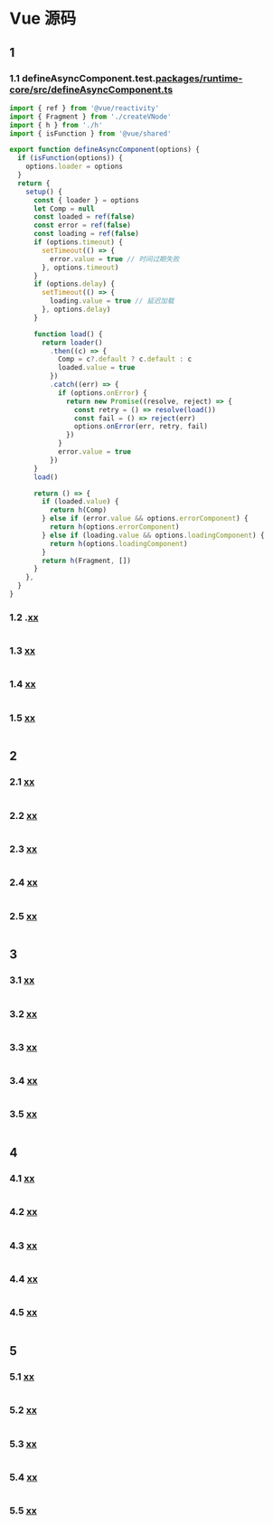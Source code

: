 # Vue 源码

## 1

### 1.1 defineAsyncComponent.test.[packages/runtime-core/src/defineAsyncComponent.ts](../../public/example/1.vue3.base/packages/runtime-core/src/defineAsyncComponent.ts)

```ts
import { ref } from '@vue/reactivity'
import { Fragment } from './createVNode'
import { h } from './h'
import { isFunction } from '@vue/shared'

export function defineAsyncComponent(options) {
  if (isFunction(options)) {
    options.loader = options
  }
  return {
    setup() {
      const { loader } = options
      let Comp = null
      const loaded = ref(false)
      const error = ref(false)
      const loading = ref(false)
      if (options.timeout) {
        setTimeout(() => {
          error.value = true // 时间过期失败
        }, options.timeout)
      }
      if (options.delay) {
        setTimeout(() => {
          loading.value = true // 延迟加载
        }, options.delay)
      }

      function load() {
        return loader()
          .then((c) => {
            Comp = c?.default ? c.default : c
            loaded.value = true
          })
          .catch((err) => {
            if (options.onError) {
              return new Promise((resolve, reject) => {
                const retry = () => resolve(load())
                const fail = () => reject(err)
                options.onError(err, retry, fail)
              })
            }
            error.value = true
          })
      }
      load()

      return () => {
        if (loaded.value) {
          return h(Comp)
        } else if (error.value && options.errorComponent) {
          return h(options.errorComponent)
        } else if (loading.value && options.loadingComponent) {
          return h(options.loadingComponent)
        }
        return h(Fragment, [])
      }
    },
  }
}
```

### 1.2 .[xx](../../public/example/1.vue3.base/xx)

```js

```

### 1.3 [xx](../../public/example/1.vue3.base/xx)

```js

```

### 1.4 [xx](../../public/example/1.vue3.base/xx)

```js

```

### 1.5 [xx](../../public/example/1.vue3.base/xx)

```js

```

## 2

### 2.1 [xx](../../public/example/1.vue3.base/xx)

```ts

```

### 2.2 [xx](../../public/example/1.vue3.base/xx)

```js

```

### 2.3 [xx](../../public/example/1.vue3.base/xx)

```js

```

### 2.4 [xx](../../public/example/1.vue3.base/xx)

```js

```

### 2.5 [xx](../../public/example/1.vue3.base/xx)

```js

```

## 3

### 3.1 [xx](../../public/example/1.vue3.base/xx)

```ts

```

### 3.2 [xx](../../public/example/1.vue3.base/xx)

```js

```

### 3.3 [xx](../../public/example/1.vue3.base/xx)

```js

```

### 3.4 [xx](../../public/example/1.vue3.base/xx)

```js

```

### 3.5 [xx](../../public/example/1.vue3.base/xx)

```js

```

## 4

### 4.1 [xx](../../public/example/1.vue3.base/xx)

```ts

```

### 4.2 [xx](../../public/example/1.vue3.base/xx)

```js

```

### 4.3 [xx](../../public/example/1.vue3.base/xx)

```js

```

### 4.4 [xx](../../public/example/1.vue3.base/xx)

```js

```

### 4.5 [xx](../../public/example/1.vue3.base/xx)

```js

```

## 5

### 5.1 [xx](../../public/example/1.vue3.base/xx)

```ts

```

### 5.2 [xx](../../public/example/1.vue3.base/xx)

```js

```

### 5.3 [xx](../../public/example/1.vue3.base/xx)

```js

```

### 5.4 [xx](../../public/example/1.vue3.base/xx)

```js

```

### 5.5 [xx](../../public/example/1.vue3.base/xx)

```js

```
